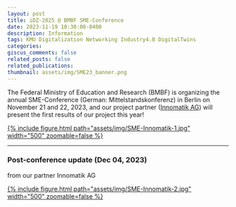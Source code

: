```yaml
---
layout: post
title: iDZ-2025 @ BMBF SME-Conference
date: 2023-11-19 10:30:00-0400
description: Information
tags: KMU Digitalization Networking Industry4.0 DigitalTwins
categories:
giscus_comments: false
related_posts: false
related_publications: 
thumbnail: assets/img/SME23_banner.png
---
```

The Federal Ministry of Education and Research (BMBF) is organizing the annual SME-Conference (German: Mittelstandskonferenz) in Berlin on November 21 and 22, 2023, and our project partner ([Innomatik AG](https://www.innomatik.com/)) will present the first results of our project this year!

<div class="row mt-3">
    <div class="col-sm mt-3 mt-md-0">
        <a href="https://www.linkedin.com/posts/innomatik-ag_wecc-digitalisierung-mittelstandskonferenz2023-activity-7131189252444319744--kcg">{% include figure.html path="assets/img/SME-Innomatik-1.jpg" width="500" zoomable=false %}</a>
    </div>
</div>

***

### **Post-conference update (Dec 04, 2023)**
from our partner Innomatik AG

<div class="row mt-3">
    <div class="col-sm mt-3 mt-md-0">
        <a href="https://www.linkedin.com/posts/innomatik-ag_mittelstandskonferenz-digitalisierung-innovation-activity-7133384822537760771--dXi">{% include figure.html path="assets/img/SME-Innomatik-2.jpg" width="500" zoomable=false %}</a>
    </div>
</div>
